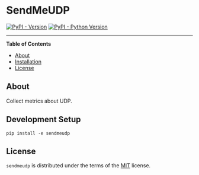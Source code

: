# SendMeUDP

[![PyPI - Version](https://img.shields.io/pypi/v/sendmeudp.svg)](https://pypi.org/project/sendmeudp)
[![PyPI - Python Version](https://img.shields.io/pypi/pyversions/sendmeudp.svg)](https://pypi.org/project/sendmeudp)

-----

**Table of Contents**

- [About](#about)
- [Installation](#development-setup)
- [License](#license)


## About
Collect metrics about UDP.

## Development Setup

```console
pip install -e sendmeudp
```

## License

`sendmeudp` is distributed under the terms of the [MIT](https://spdx.org/licenses/MIT.html) license.

